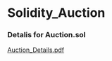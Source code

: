 # Solidity_Auction

### Detalis for Auction.sol
[Auction_Details.pdf](https://github.com/Parth123-Pro/Solidity_Auction/files/9396022/Auction_Details.pdf)


